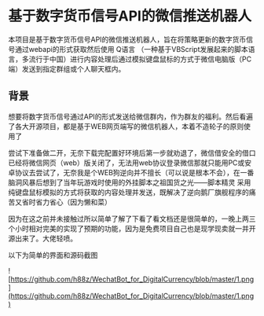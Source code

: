 # 基于数字货币信号API的微信推送机器人

本项目是基于数字货币信号API的微信推送机器人，旨在将策略更新的数字货币信号通过webapi的形式获取然后使用 Q语言 （一种基于VBScript发展起来的脚本语言，多流行于中国）进行内容处理后通过模拟键盘鼠标的方式于微信电脑版（PC端）发送到指定群组或个人聊天框内。

## 背景

想要将数字货币信号通过API的形式发送给微信群内，作为群友的福利。然后看遍了各大开源项目，都是基于WEB网页端写的微信机器人，本着不造轮子的原则使用了

[ItChat微信机器人]: https://github.com/littlecodersh/ItChat

尝试下准备做二开，无奈下载完配置好环境后第一步就劝退了，微信借安全的借口已经将微信网页（web）版关闭了，无法用web协议登录微信那就只能用PC或安卓协议去尝试了，无奈我是个WEB狗逆向并不擅长（可以说是根本不会），在一番脑洞风暴后想到了当年玩游戏时使用的外挂脚本之祖国货之光——脚本精灵 采用纯键盘鼠标模拟的方式将获取的内容处理并发送，既解决了逆向鹅厂旗舰程序的痛苦又省时省力省心（因为懒和菜）

因为在这之前并未接触过所以简单了解了下看了看文档还是很简单的，一晚上两三个小时相对完美的实现了预期的功能，因为是免费项目自己也是现学现卖就一并开源出来了。大佬轻喷。

以下为简单的界面和源码截图


![https://github.com/h88z/WechatBot_for_DigitalCurrency/blob/master/1.png](https://github.com/h88z/WechatBot_for_DigitalCurrency/blob/master/1.png)
